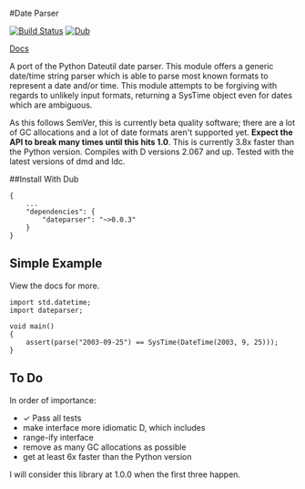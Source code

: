 #Date Parser

[![Build Status](https://travis-ci.org/JackStouffer/date-parser.svg?branch=master)](https://travis-ci.org/JackStouffer/date-parser) [![Dub](https://img.shields.io/dub/v/dateparser.svg)](http://code.dlang.org/packages/dateparser)

[Docs](https://jackstouffer.github.io/date-parser/)

A port of the Python Dateutil date parser. This module offers a generic date/time string parser which is able to parse most known formats to represent a date and/or time. This module attempts to be forgiving with regards to unlikely input formats, returning a SysTime object even for dates which are ambiguous.

As this follows SemVer, this is currently beta quality software; there are a lot of GC allocations and a lot of date formats aren't supported yet. **Expect the API to break many times until this hits 1.0**. This is currently 3.8x faster than the Python version. Compiles with D versions 2.067 and up. Tested with the latest versions of dmd and ldc.

##Install With Dub

```
{
    ...
    "dependencies": {
        "dateparser": "~>0.0.3"
    }
}
```

## Simple Example

View the docs for more.

```
import std.datetime;
import dateparser;

void main()
{
    assert(parse("2003-09-25") == SysTime(DateTime(2003, 9, 25)));
}
```

## To Do

In order of importance:

- ✓ Pass all tests
- make interface more idiomatic D, which includes
- range-ify interface
- remove as many GC allocations as possible
- get at least 6x faster than the Python version

I will consider this library at 1.0.0 when the first three happen.
